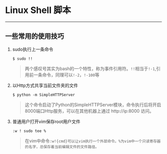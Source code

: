 # Linux Shell 脚本

----------
## 一些常用的使用技巧

1. sudo执行上一条命令

    `$ sudo !!`
    
    > 两个感叹号其实为bash的一个特性，称为事件引用符。`!!`相当于`!-1`,引用前一条命令，同理可以`!-2`，`!-100`等
    
2. 以Http方式共享当前文件夹的文件

    `$ python -m SimpleHTTPServer`
    
    > 这个命令启动了Python的SimpleHTTPServer模块，命令执行后将开启8000端口Http服务，可以在其他机器上通过 http://ip:8000 访问。

3. 普通用户打开vim保存root用户文件

    `:w ! sudo tee %`
    
    > 在vim中命令`:w!{cmd}可以让vim执行一个外部命令。%为vim中一个只读寄存器的名字，总保存着当前编辑文件的文件路径。`